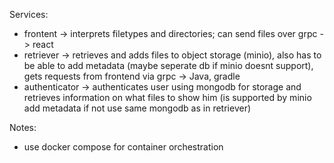 Services:

- frontent -> interprets filetypes and directories; can send files over grpc -> react
- retriever -> retrieves and adds files to object storage (minio), also has to be able to add metadata (maybe seperate db if minio doesnt support), gets requests from frontend via grpc -> Java, gradle
- authenticator -> authenticates user using mongodb for storage and retrieves information on what files to show him (is supported by minio add metadata if not use same mongodb as in retriever)

Notes:
- use docker compose for container orchestration
